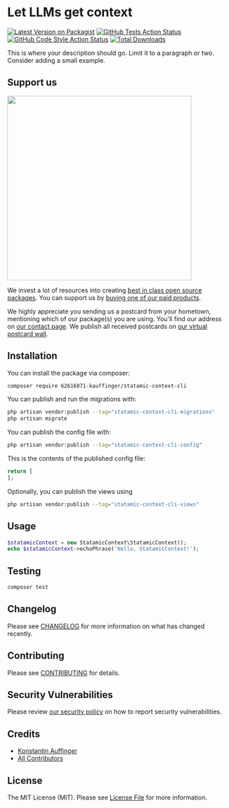# Let LLMs get context

[![Latest Version on Packagist](https://img.shields.io/packagist/v/62616071-kauffinger/statamic-context-cli.svg?style=flat-square)](https://packagist.org/packages/62616071-kauffinger/statamic-context-cli)
[![GitHub Tests Action Status](https://img.shields.io/github/actions/workflow/status/62616071-kauffinger/statamic-context-cli/run-tests.yml?branch=main&label=tests&style=flat-square)](https://github.com/62616071-kauffinger/statamic-context-cli/actions?query=workflow%3Arun-tests+branch%3Amain)
[![GitHub Code Style Action Status](https://img.shields.io/github/actions/workflow/status/62616071-kauffinger/statamic-context-cli/fix-php-code-style-issues.yml?branch=main&label=code%20style&style=flat-square)](https://github.com/62616071-kauffinger/statamic-context-cli/actions?query=workflow%3A"Fix+PHP+code+style+issues"+branch%3Amain)
[![Total Downloads](https://img.shields.io/packagist/dt/62616071-kauffinger/statamic-context-cli.svg?style=flat-square)](https://packagist.org/packages/62616071-kauffinger/statamic-context-cli)

This is where your description should go. Limit it to a paragraph or two. Consider adding a small example.

## Support us

[<img src="https://github-ads.s3.eu-central-1.amazonaws.com/statamic-context-cli.jpg?t=1" width="419px" />](https://spatie.be/github-ad-click/statamic-context-cli)

We invest a lot of resources into creating [best in class open source packages](https://spatie.be/open-source). You can support us by [buying one of our paid products](https://spatie.be/open-source/support-us).

We highly appreciate you sending us a postcard from your hometown, mentioning which of our package(s) you are using. You'll find our address on [our contact page](https://spatie.be/about-us). We publish all received postcards on [our virtual postcard wall](https://spatie.be/open-source/postcards).

## Installation

You can install the package via composer:

```bash
composer require 62616071-kauffinger/statamic-context-cli
```

You can publish and run the migrations with:

```bash
php artisan vendor:publish --tag="statamic-context-cli-migrations"
php artisan migrate
```

You can publish the config file with:

```bash
php artisan vendor:publish --tag="statamic-context-cli-config"
```

This is the contents of the published config file:

```php
return [
];
```

Optionally, you can publish the views using

```bash
php artisan vendor:publish --tag="statamic-context-cli-views"
```

## Usage

```php
$statamicContext = new StatamicContext\StatamicContext();
echo $statamicContext->echoPhrase('Hello, StatamicContext!');
```

## Testing

```bash
composer test
```

## Changelog

Please see [CHANGELOG](CHANGELOG.md) for more information on what has changed recently.

## Contributing

Please see [CONTRIBUTING](CONTRIBUTING.md) for details.

## Security Vulnerabilities

Please review [our security policy](../../security/policy) on how to report security vulnerabilities.

## Credits

- [Konstantin Auffinger](https://github.com/62616071+kauffinger)
- [All Contributors](../../contributors)

## License

The MIT License (MIT). Please see [License File](LICENSE.md) for more information.
